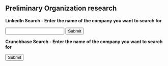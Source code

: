 ## Preliminary Organization research

<html>
<body>

<p><b>LinkedIn Search - Enter the name of the company you want to search for</b></p>

<form target="_blank" action="https://www.linkedin.com/vsearch/p">
	<input name="keywords">
	<input type="submit">
</form>

<p><b>Crunchbase Search - Enter the name of the company you want to search for</b></p>

<form target="_blank" action="https://www.crunchbase.com/organization/">
	<input type="submit">
</form>


</body>
</html>
